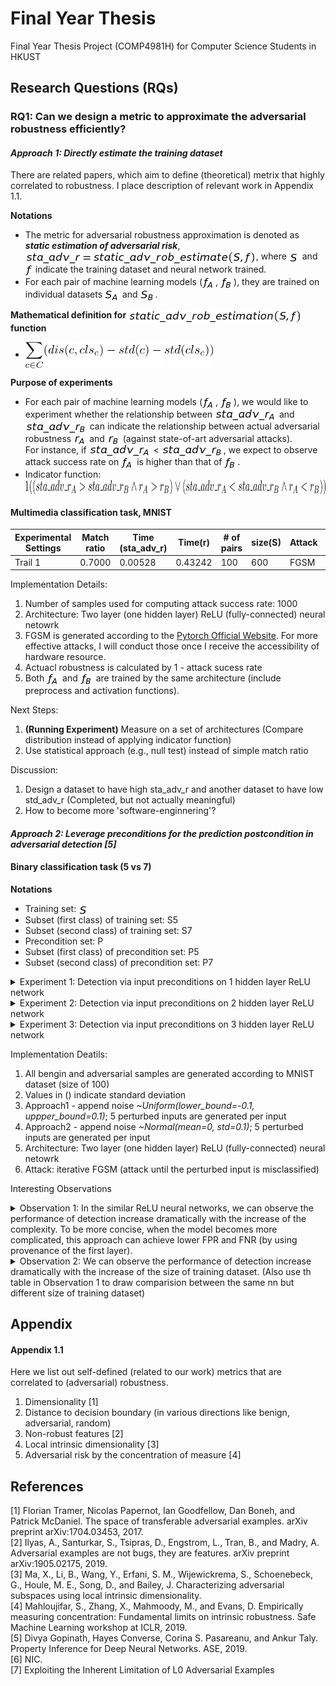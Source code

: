 # Final Year Thesis
Final Year Thesis Project (COMP4981H) for Computer Science Students in HKUST

## Research Questions (RQs)

### RQ1: Can we design a metric to approximate the adversarial robustness efficiently?  

#### _Approach 1: Directly estimate the training dataset_ 

There are related papers, which aim to define (theoretical) metrix that highly correlated to robustness. I place description of relevant work in Appendix 1.1. 

**Notations** <br />

  - The metric for adversarial robustness approximation is denoted as ***static estimation of adversarial risk***, <img src="README_images/sta_adv_r_est_formula.png" align="center" border="0" alt="sta\_adv\_r = static\_adv\_rob\_estimation\big(S, f\big) " width="369" height="21" />, where <img src="README_images/S.png" align="center" border="0" alt="S" width="17" height="15" /> and <img src="README_images/f.png" align="center" border="0" alt="f" width="12" height="19" /> indicate the training dataset and neural network trained. 
  - For each pair of machine learning models (<img src="README_images/f_A.png" align="center" border="0" alt=" f_{A}" width="21" height="19" />, <img src="README_images/f_B.png" align="center" border="0" alt=" f_{B}" width="21" height="19" />), they are trained on individual datasets <img src="README_images/S_A.png" align="center" border="0" alt="S_{A}" width="24" height="18" /> and <img src="README_images/S_B.png" align="center" border="0" alt="S_{B}" width="24" height="18" />.
  
**Mathematical definition for** <img src="README_images/sta_adv_r_est_func.png" align="center" border="0" alt="static\_adv\_rob\_estimation\big(S, f\big)" width="278" height="21" /> **function** <br />

  - <img src="README_images/est_func.png" align="center" border="0" alt="S_{B}" width="300" height="42" />
  
**Purpose of experiments** <br />

  - For each pair of machine learning models (<img src="README_images/f_A.png" align="center" border="0" alt=" f_{A}" width="21" height="19" />, <img src="README_images/f_B.png" align="center" border="0" alt=" f_{B}" width="21" height="19" />), we would like to experiment whether the relationship between <img src="README_images/sta_adv_r_A.png" align="center" border="0" alt="sta\_adv\_r_{A}" width="99" height="19" /> and <img src="README_images/sta_adv_r_B.png" align="center" border="0" alt="sta\_adv\_r_{B}" width="99" height="19" /> can indicate the relationship between actual adversarial robustness <img src="README_images/r_A.png" align="center" border="0" alt="r_{A}" width="21" height="15" /> and <img src="README_images/r_B.png" align="center" border="0" alt="r_{B}" width="21" height="15" /> (against state-of-art adversarial attacks). <br/> For instance, if <img src="README_images/sta_adv_r_A.png" align="center" border="0" alt="sta\_adv\_r_{A}" width="99" height="19" /> < <img src="README_images/sta_adv_r_B.png" align="center" border="0" alt="sta\_adv\_r_{B}" width="99" height="19" />, we expect to observe attack success rate on <img src="README_images/f_A.png" align="center" border="0" alt=" f_{A}" width="21" height="19" /> is higher than that of <img src="README_images/f_B.png" align="center" border="0" alt=" f_{B}" width="21" height="19" />.
  - Indicator function: <img src="README_images/indicator_func.png" align="center" border="0" alt="S_{B}" width="900" height="24" />
  
#### Multimedia classification task, MNIST

Experimental Settings | Match ratio | Time (sta_adv_r) | Time(r) | # of pairs | size(S) | Attack | Defense | eps
--- | --- | --- | --- |--- |--- |--- |--- |--- 
Trail 1 | 0.7000 | 0.00528 | 0.43242 | 100 | 600 | FGSM | None | 0.001  

Implementation Details:
1. Number of samples used for computing attack success rate: 1000
2. Architecture: Two layer (one hidden layer) ReLU (fully-connected) neural netowrk  
3. FGSM is generated according to the [Pytorch Official Website](https://pytorch.org/tutorials/beginner/fgsm_tutorial.html). For more effective attacks, I will conduct those once I receive the accessibility of hardware resource. 
4. Actuacl robustness is calculated by 1 - attack sucess rate 
5. Both <img src="README_images/f_A.png" align="center" border="0" alt=" f_{A}" width="21" height="19" /> and <img src="README_images/f_B.png" align="center" border="0" alt=" f_{B}" width="21" height="19" /> are trained by the same architecture (include preprocess and activation functions). 

Next Steps: 
1. **(Running Experiment)** Measure on a set of architectures (Compare distribution instead of applying indicator function)
2. Use statistical approach (e.g., null test) instead of simple match ratio

Discussion: 
1. Design a dataset to have high sta_adv_r and another dataset to have low std_adv_r (Completed, but not actually meaningful) 
2. How to become more 'software-enginnering'?

#### _Approach 2: Leverage preconditions for the prediction postcondition in adversarial detection [5]_

#### Binary classification task (5 vs 7)

**Notations** <br />

- Training set: <img src="README_images/S.png" align="center" border="0" alt="S" width="17" height="15" />
- Subset (first class) of training set: S5
- Subset (second class) of training set: S7
- Precondition set: P
- Subset (first class) of precondition set: P5
- Subset (second class) of precondition set: P7

<details>
  <summary>Experiment 1: Detection via input preconditions on 1 hidden layer ReLU network</summary>

  ## 
  
  \|S\| | \|S5\| | \|S7\| | \|P5\| | \|P7\| | 1 - FPR | 1 - FNR | Input Augmentation
  --- | --- | --- | --- | --- | --- | --- | ---  
  500 | 227 | 273 | 71.090 (8.321) | 123.320 (14.118) | 63.8 (4.8)% | 32.3 (21.6)% | None
  3000 (500+2500) | 1362 | 1638 | 289.090 (24.717) | 644.110 (51.828) | 68.0 (3.5)% | 17.5 (12.0)% | Yes (Approach1)
  3000 (500+2500) | 1362 | 1638 | 365.170 (40.151) | 742.320 (93.065) | 68.3 (3.6)% | 14.8 (10.5)% | Yes (Approach2)
  1500 | 674 | 826 | 164.680 (28.098) | 223.410 (38.993) | 79.6 (4.2)% | 67.5 (17.4)% | None
  9000 (1500+7500) | 4044 | 4956 | 574.650 (82.479) | 1090.800 (186.220) | 83.7 (3.6)% | 52.4 (17.2)% | Yes (Approach1)
  9000 (1500+7500) | 4044 | 4956 | 682.920 (102.169) | 1378.340 (216.134) | 84.8 (3.4)% | 45.9 (15.8)% | Yes (Approach2)
  3000 | 1364 | 1636 | 425.950 (95.574) | 716.310 (145.208) | 69.6 (6.3)% | 97.9 (3)% | None
  18000 (3000+15000) | 8185 | 9815 | 1226.650 (331.550) | 3299.600 (682.530) | 74.5 (5.8)% | 92.7 (6.7)% | Yes (Approach1)
  18000 (3000+15000) | 8185 | 9815 | 1548.330 (359.290) | 3975.600 (833.274) | 74.7 (5.5)% | 89.2 (8.3)% | Yes (Approach2)
  
</details>

<details>
  <summary>Experiment 2: Detection via input preconditions on 2 hidden layer ReLU network</summary>

  ## 

  \|S\| | \|S5\| | \|S7\| | \|P5\| | \|P7\| | 1 - FPR | 1 - FNR | Input Augmentation
  --- | --- | --- | --- | --- | --- | --- | ---  
  500 | 227 | 273 | 102.920 (22.191) | 145.07 (27.156) | 57.9 (10.1)% | 46.8 (22.6)% | None
  3000 (500+2500) | 1362 | 1638 | 272.770 (63.876) | 469.120 (152.296) | 69.3 (7.3)% | 28.2 (16.0)% | Yes (Approach1)
  3000 (500+2500) | 1362 | 1638 | 338.890 (97.934) | 584.250 (181.626) | 68.0 (8.8)% | 28.2 (14.9)% | Yes (Approach2)
  1500 | 674 | 826 | 199.360 (62.468) | 279.480 (71.816) | 76.9 (7.5)% | 79.8 (18.7)% | None
  9000 (1500+7500) | 4044 | 4956 | 524.450 (161.528) | 914.390 (239.864) | 82.9 (5.3)% | 64.7 (22.9)% | Yes (Approach1)
  9000 (1500+7500) | 4044 | 4956 | 651.990 (205.734) | 1189.720 (363.669) | 82.9 (5.8)% | 58.7 (19.8)% | Yes (Approach2)
  3000 | 1364 | 1636 | 477.190 (121.253) | 683.120 (173.366) | 70.6 (6.6)% | 99.1 (2)% | None
  18000 (3000+15000) | 8185 | 9815 | 1205.820 (332.480) | 2549.280 (701.297) | 76.0 (6.3)% | 95.6 (6.9)% | Yes (Approach1)
  18000 (3000+15000) | 8185 | 9815 | 1427.990 (383.569) | 3360.290 (995.905) | 76.0 (7.4)% | 91.7 (8.3)% | Yes (Approach2)

</details>

<details>
  <summary>Experiment 3: Detection via input preconditions on 3 hidden layer ReLU network</summary>

  ## 

  \|S\| | \|S5\| | \|S7\| | \|P5\| | \|P7\| | 1 - FPR | 1 - FNR | Input Augmentation
  --- | --- | --- | --- | --- | --- | --- | ---  
  500 | 227 | 273 | 102.490 (22.727) | 126.32 (29.038) | 60.4 (8.6)% | 68.5 (21.1)% | None

</details>

Implementation Deatils:
1. All bengin and adversarial samples are generated according to MNIST dataset (size of 100)
2. Values in () indicate standard deviation 
3. Approach1 - append noise _~Uniform(lower_bound=-0.1, uppper_bound=0.1)_; 5 perturbed inputs are generated per input 
4. Approach2 - append noise _~Normal(mean=0, std=0.1)_; 5 perturbed inputs are generated per input 
5. Architecture: Two layer (one hidden layer) ReLU (fully-connected) neural netowrk  
6. Attack: iterative FGSM (attack until the perturbed input is misclassified)

Interesting Observations
<details>
  <summary>Observation 1: In the similar ReLU neural networks, we can observe the performance of detection increase dramatically with the increase of the complexity. To be more concise, when the model becomes more complicated, this approach can achieve lower FPR and FNR (by using provenance of the first layer).</summary>
    
  \|S\| | \|S5\| | \|S7\| | \|P5\| | \|P7\| | 1 - FPR | 1 - FNR | Input Augmentation | num of hidden layers
  --- | --- | --- | --- | --- | --- | --- | --- | ---
  500 | 227 | 273 | 71.090 (8.321) | 123.320 (14.118) | 63.8 (4.8)% | 32.3 (21.6)% | None | 1
  500 | 227 | 273 | 102.920 (22.191) | 145.070 (27.156) | 57.9 (10.1)% | 46.8 (22.6)% | None | 2
  500 | 227 | 273 | 102.490 (22.727) | 126.320 (29.038) | 60.4 (8.6)% | 68.5 (21.1)% | None | 3
  500 | 227 | 273 | 97.380 (26.759) | 114.860 (34.343) | 63.6 (9.5)% | 72.6 (24.6)% | None | 4
  1500 | 674 | 826 | 164.680 (28.098) | 223.410 (38.993) | 79.6 (4.2)% | 67.5 (17.4)% | None | 1
  1500 | 674 | 826 | 199.360 (62.468) | 279.480 (71.816) | 76.9 (7.5)% | 79.8 (18.7)% | None | 2
  1500 | 674 | 826 | 204.580 (58.297) | 299.240 (96.728) | 73.7 (7.2)% | 94.0 (14.7)% | None | 3
  1500 | 674 | 826 | 205.300 (54.620) | 268.710 (80.692) | 74.5 (6.9)% | 98.6 (4.3)% | None | 4
  3000 | 1364 | 1636 | 425.950 (95.574) | 716.310 (145.208) | 69.6 (6.3)% | 97.9 (3)% | None | 1
  3000 | 1364 | 1636 | 477.190 (121.253) | 683.120 (173.366) | 70.6 (6.6)% | 99.1 (2)% | None | 2
  3000 | 1364 | 1636 | 502.220 (123.755) | 644.740 (170.400) | 70.7 (7.0)% | 99.96 (0.2)% | None | 3
  3000 | 1364 | 1636 | 523.530 (136.136) | 652.190 (203.043) | 69.8 (6.3)% | 99.91 (0.3)% | None | 4

  Jotting for architectures
  - 784 64 2 (1)
  - 784 64 10 2 (2)
  - 784 64 32 10 2 (3)
  - 784 64 32 20 10 2 (4)
  
</details>

<details>
  <summary>Observation 2: We can observe the performance of detection increase dramatically with the increase of the size of training dataset. (Also use th table in Observation 1 to draw comparision between the same nn but different size of training dataset)</summary>
  
</details>

## Appendix 

#### Appendix 1.1 
Here we list out self-defined (related to our work) metrics that are correlated to (adversarial) robustness. 

1. Dimensionality [1]
2. Distance to decision boundary (in various directions like benign, adversarial, random)
3. Non-robust features [2]
4. Local intrinsic dimensionality [3]
5. Adversarial risk by the concentration of measure [4]

## References 

[1] Florian Tramer, Nicolas Papernot, Ian Goodfellow, Dan Boneh, and Patrick McDaniel. The space of transferable adversarial examples. arXiv preprint arXiv:1704.03453, 2017. <br />
[2] Ilyas, A., Santurkar, S., Tsipras, D., Engstrom, L., Tran, B., and Madry, A. Adversarial examples are not bugs, they are features. arXiv preprint arXiv:1905.02175, 2019. <br />
[3] Ma, X., Li, B., Wang, Y., Erfani, S. M., Wijewickrema, S., Schoenebeck, G., Houle, M. E., Song, D., and Bailey, J. Characterizing adversarial subspaces using local intrinsic dimensionality. <br />
[4] Mahloujifar, S., Zhang, X., Mahmoody, M., and Evans, D. Empirically measuring concentration: Fundamental limits on intrinsic robustness. Safe Machine Learning workshop at ICLR, 2019. <br />
[5] Divya Gopinath, Hayes Converse, Corina S. Pasareanu, and Ankur Taly. Property Inference for Deep Neural Networks. ASE, 2019. <br />
[6] NIC. <br />
[7] Exploiting the Inherent Limitation of L0 Adversarial Examples <br />
